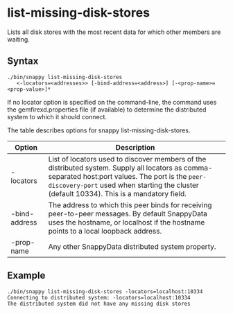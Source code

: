 # list-missing-disk-stores

Lists all disk stores with the most recent data for which other members are waiting.

## Syntax

```no-highlight
./bin/snappy list-missing-disk-stores 
   <-locators=<addresses>> [-bind-address=<address>] [-<prop-name>=<prop-value>]*
```

If no locator option is specified on the command-line, the command uses the gemfirexd.properties file (if available) to determine the distributed system to which it should connect.

The table describes options for snappy list-missing-disk-stores.

|Option|Description|
|-|-|
|-locators|List of locators used to discover members of the distributed system. Supply all locators as comma-separated host:port values. The port is the `peer-discovery-port` used when starting the cluster (default 10334). This is a mandatory field.|
|-bind-address|The address to which this peer binds for receiving peer-to-peer messages. By default SnappyData uses the hostname, or localhost if the hostname points to a local loopback address.|
|-prop-name|Any other SnappyData distributed system property.|


## Example

```no-highlight
./bin/snappy list-missing-disk-stores -locators=localhost:10334
Connecting to distributed system: -locators=localhost:10334
The distributed system did not have any missing disk stores
```
